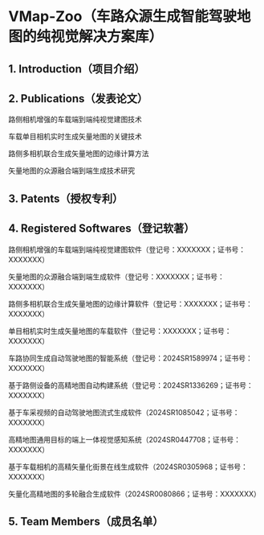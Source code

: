 # VMap-Zoo（车路众源生成智能驾驶地图的纯视觉解决方案库）

## 1. Introduction（项目介绍）

## 2. Publications（发表论文）

路侧相机增强的车载端到端纯视觉建图技术

车载单目相机实时生成矢量地图的关键技术

路侧多相机联合生成矢量地图的边缘计算方法

矢量地图的众源融合端到端生成技术研究

## 3. Patents（授权专利）

## 4. Registered Softwares（登记软著）

路侧相机增强的车载端到端纯视觉建图软件（登记号：XXXXXXX；证书号：XXXXXXX）

矢量地图的众源融合端到端生成软件（登记号：XXXXXXX；证书号：XXXXXXX）

路侧多相机联合生成矢量地图的边缘计算软件（登记号：XXXXXXX；证书号：XXXXXXX）

单目相机实时生成矢量地图的车载软件（登记号：XXXXXXX；证书号：XXXXXXX）

车路协同生成自动驾驶地图的智能系统（登记号：2024SR1589974；证书号：XXXXXXX）
	
基于路侧设备的高精地图自动构建系统（登记号：2024SR1336269；证书号：XXXXXXX）
	
基于车采视频的自动驾驶地图流式生成软件（2024SR1085042；证书号：XXXXXXX）

高精地图通用目标的端上一体视觉感知系统（2024SR0447708；证书号：XXXXXXX）
	
基于车载相机的高精矢量化街景在线生成软件（2024SR0305968；证书号：XXXXXXX）
	
矢量化高精地图的多轮融合生成软件（2024SR0080866；证书号：XXXXXXX）

## 5. Team Members（成员名单）

